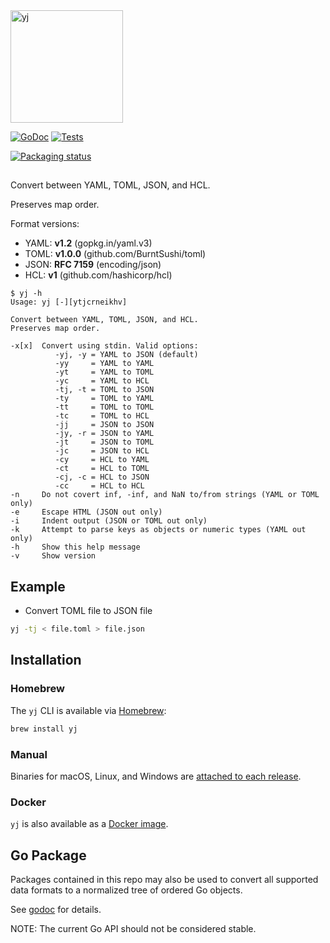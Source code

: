 <img src="logo.png" alt="yj" width="180" />

[![GoDoc](https://pkg.go.dev/badge/github.com/sclevine/yj/v5?status.svg)](https://pkg.go.dev/github.com/sclevine/yj/v5)
[![Tests](https://github.com/sclevine/yj/actions/workflows/go.yml/badge.svg)](https://github.com/sclevine/yj/actions/workflows/go.yml)

[![Packaging status](https://repology.org/badge/tiny-repos/yj-sclevine.svg)](https://repology.org/project/yj-sclevine/versions)

##

Convert between YAML, TOML, JSON, and HCL.

Preserves map order.

Format versions:
- YAML: **v1.2** (gopkg.in/yaml.v3)
- TOML: **v1.0.0** (github.com/BurntSushi/toml)
- JSON: **RFC 7159** (encoding/json)
- HCL: **v1** (github.com/hashicorp/hcl)

```
$ yj -h
Usage: yj [-][ytjcrneikhv]

Convert between YAML, TOML, JSON, and HCL.
Preserves map order.

-x[x]  Convert using stdin. Valid options:
          -yj, -y = YAML to JSON (default)
          -yy     = YAML to YAML
          -yt     = YAML to TOML
          -yc     = YAML to HCL
          -tj, -t = TOML to JSON
          -ty     = TOML to YAML
          -tt     = TOML to TOML
          -tc     = TOML to HCL
          -jj     = JSON to JSON
          -jy, -r = JSON to YAML
          -jt     = JSON to TOML
          -jc     = JSON to HCL
          -cy     = HCL to YAML
          -ct     = HCL to TOML
          -cj, -c = HCL to JSON
          -cc     = HCL to HCL
-n     Do not covert inf, -inf, and NaN to/from strings (YAML or TOML only)
-e     Escape HTML (JSON out only)
-i     Indent output (JSON or TOML out only)
-k     Attempt to parse keys as objects or numeric types (YAML out only)
-h     Show this help message
-v     Show version
```

## Example

- Convert TOML file to JSON file

```bash
yj -tj < file.toml > file.json
```


## Installation

### Homebrew

The `yj` CLI is available via [Homebrew](https://brew.sh):

```bash
brew install yj
```

### Manual

Binaries for macOS, Linux, and Windows are [attached to each release](https://github.com/sclevine/yj/releases).

### Docker

`yj` is also available as a [Docker image](https://hub.docker.com/r/sclevine/yj).

## Go Package

Packages contained in this repo may also be used to convert all supported data formats to a normalized tree of ordered Go objects.

See [godoc](https://pkg.go.dev/github.com/sclevine/yj) for details.

NOTE: The current Go API should not be considered stable.
